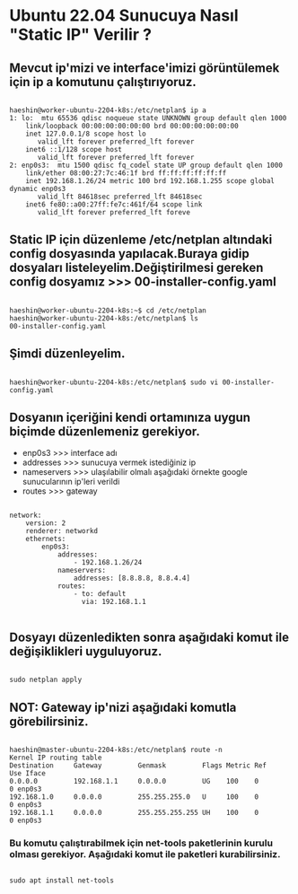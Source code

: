 # Ubuntu 22.04 Sunucuya Nasıl "Static IP" Verilir ?

## Mevcut ip'mizi ve interface'imizi görüntülemek için ip a komutunu çalıştırıyoruz.

<pre><code>
haeshin@worker-ubuntu-2204-k8s:/etc/netplan$ ip a
1: lo: <LOOPBACK,UP,LOWER_UP> mtu 65536 qdisc noqueue state UNKNOWN group default qlen 1000
    link/loopback 00:00:00:00:00:00 brd 00:00:00:00:00:00
    inet 127.0.0.1/8 scope host lo
       valid_lft forever preferred_lft forever
    inet6 ::1/128 scope host 
       valid_lft forever preferred_lft forever
2: enp0s3: <BROADCAST,MULTICAST,UP,LOWER_UP> mtu 1500 qdisc fq_codel state UP group default qlen 1000
    link/ether 08:00:27:7c:46:1f brd ff:ff:ff:ff:ff:ff
    inet 192.168.1.26/24 metric 100 brd 192.168.1.255 scope global dynamic enp0s3
       valid_lft 84618sec preferred_lft 84618sec
    inet6 fe80::a00:27ff:fe7c:461f/64 scope link 
       valid_lft forever preferred_lft foreve
</pre></code>

## Static IP için düzenleme /etc/netplan altındaki config dosyasında yapılacak.Buraya gidip dosyaları listeleyelim.Değiştirilmesi gereken config dosyamız >>> 00-installer-config.yaml

<pre><code>
haeshin@worker-ubuntu-2204-k8s:~$ cd /etc/netplan
haeshin@worker-ubuntu-2204-k8s:/etc/netplan$ ls
00-installer-config.yaml
</pre></code>

## Şimdi düzenleyelim.

<pre><code>
haeshin@worker-ubuntu-2204-k8s:/etc/netplan$ sudo vi 00-installer-config.yaml 
</pre></code>

## Dosyanın içeriğini kendi ortamınıza uygun biçimde düzenlemeniz gerekiyor.

- enp0s3 >>> interface adı
- addresses >>> sunucuya vermek istediğiniz ip
- nameservers >>> ulaşılabilir olmalı aşağıdaki örnekte google sunucularının ip'leri verildi
- routes >>> gateway 

<pre><code>
network:
    version: 2
    renderer: networkd
    ethernets:
        enp0s3:
            addresses:
                - 192.168.1.26/24
            nameservers:
                addresses: [8.8.8.8, 8.8.4.4]
            routes:
                - to: default
                  via: 192.168.1.1
 </pre></code>
                  
## Dosyayı düzenledikten sonra aşağıdaki komut ile değişiklikleri uyguluyoruz.

<pre><code>
sudo netplan apply 
</pre></code>
 
## NOT: Gateway ip'nizi aşağıdaki komutla görebilirsiniz.

<pre><code>
haeshin@master-ubuntu-2204-k8s:/etc/netplan$ route -n
Kernel IP routing table
Destination     Gateway         Genmask         Flags Metric Ref    Use Iface
0.0.0.0         192.168.1.1     0.0.0.0         UG    100    0        0 enp0s3
192.168.1.0     0.0.0.0         255.255.255.0   U     100    0        0 enp0s3
192.168.1.1     0.0.0.0         255.255.255.255 UH    100    0        0 enp0s3
</pre></code>

### Bu komutu çalıştırabilmek için net-tools paketlerinin kurulu olması gerekiyor. Aşağıdaki komut ile paketleri kurabilirsiniz.

<pre><code>
sudo apt install net-tools
</pre></code>
